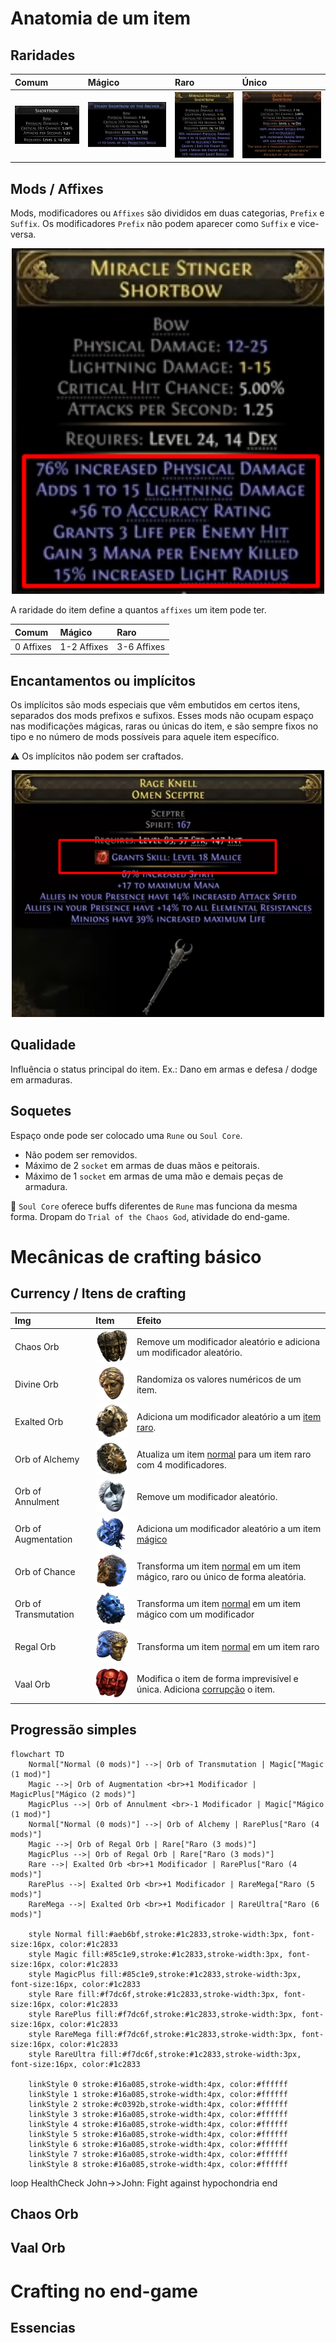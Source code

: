 # Anatomia de um item
##  Raridades
| Comum | Mágico | Raro | Único |
|:---|:---|:---|:---|
| ![Comum](img/itemComum.png) | ![Mágico](img/itemMagico.png) | ![Raro](img/itemRaro.png) | ![Único](img/itemUnico.png)|

## Mods / Affixes
Mods, modificadores ou `Affixes` são divididos em duas categorias, `Prefix` e `Suffix`. Os modificadores `Prefix` não podem aparecer como `Suffix` e vice-versa.

<p align="center">
  <img src="./img/itemRaroMarcado.png" width="500">
</p>



A raridade do item define a quantos `affixes` um item pode ter.

| Comum | Mágico | Raro |
|:---|:---|:---|
| 0 Affixes | 1-2 Affixes | 3-6 Affixes |

## Encantamentos ou implícitos
Os implícitos são mods especiais que vêm embutidos em certos itens, separados dos mods prefixos e sufixos. Esses mods não ocupam espaço nas modificações mágicas, raras ou únicas do item, e são sempre fixos no tipo e no número de mods possíveis para aquele item específico.

⚠️ Os implícitos não podem ser craftados.

<p align="center">
  <img src="./img/itemRaroImplicit.png" width="500">
</p>

## Qualidade
Influência o status principal do item. Ex.: Dano em armas e defesa / dodge em armaduras.

## Soquetes
Espaço onde pode ser colocado uma `Rune` ou `Soul Core`.
- Não podem ser removidos.
- Máximo de 2 `socket` em armas de duas mãos e peitorais.
- Máximo de 1 `socket` em armas de uma mão e demais peças de armadura.

💎 `Soul Core` oferece buffs diferentes de `Rune` mas funciona da mesma forma. Dropam do `Trial of the Chaos God`, atividade do end-game.

# Mecânicas de crafting básico

## Currency / Itens de crafting
| Img | Item |  Efeito |
|:---|:---|:---|
| Chaos Orb | ![Chaos Orb](img/chaosOrb.webp) | Remove um modificador aleatório e adiciona um modificador aleatório. |
| Divine Orb | ![Divine Orb](img/divineOrb.webp) | Randomiza os valores numéricos de um item. |
| Exalted Orb | ![Exalted Orb](img/exaltedOrb.webp) | Adiciona um modificador aleatório a um <ins>item raro</ins>. |
| Orb of Alchemy | ![Orb of Alchemy](img/orbOfAlchemy.webp) | Atualiza um item <ins>normal</ins> para um item raro com 4 modificadores. |
| Orb of Annulment | ![Orb of Annulment](img/orbOfAnnulment.webp) | Remove um modificador aleatório. |
| Orb of Augmentation | ![Orb of Augmentation](img/orbOfAugmentation.webp) | Adiciona um modificador aleatório a um item <ins>mágico</ins> |
| Orb of Chance | ![Orb of Chance](img/orbOfChance.webp) | Transforma um item <ins>normal</ins> em um item mágico, raro ou único de forma aleatória. |
| Orb of Transmutation | ![Orb of Transmutation](img/orbOfTransmutation.webp) | Transforma um item <ins>normal</ins> em um item mágico com um modificador |
| Regal Orb | ![Regal Orb](img/regalOrb.webp) | Transforma um item <ins>normal</ins> em um item raro |
| Vaal Orb | ![Vaal Orb](img/vaalOrb.webp) | Modifica o item de forma imprevisível e única. Adiciona [corrupção](#vaal-orb) o item. |



## Progressão simples

```mermaid
flowchart TD
    Normal["Normal (0 mods)"] -->| Orb of Transmutation | Magic["Magic (1 mod)"]
    Magic -->| Orb of Augmentation <br>+1 Modificador | MagicPlus["Mágico (2 mods)"]
    MagicPlus -->| Orb of Annulment <br>-1 Modificador | Magic["Mágico (1 mod)"]
    Normal["Normal (0 mods)"] -->| Orb of Alchemy | RarePlus["Raro (4 mods)"]
    Magic -->| Orb of Regal Orb | Rare["Raro (3 mods)"]
    MagicPlus -->| Orb of Regal Orb | Rare["Raro (3 mods)"]
    Rare -->| Exalted Orb <br>+1 Modificador | RarePlus["Raro (4 mods)"]
    RarePlus -->| Exalted Orb <br>+1 Modificador | RareMega["Raro (5 mods)"]
    RareMega -->| Exalted Orb <br>+1 Modificador | RareUltra["Raro (6 mods)"]

    style Normal fill:#aeb6bf,stroke:#1c2833,stroke-width:3px, font-size:16px, color:#1c2833
    style Magic fill:#85c1e9,stroke:#1c2833,stroke-width:3px, font-size:16px, color:#1c2833
    style MagicPlus fill:#85c1e9,stroke:#1c2833,stroke-width:3px, font-size:16px, color:#1c2833
    style Rare fill:#f7dc6f,stroke:#1c2833,stroke-width:3px, font-size:16px, color:#1c2833
    style RarePlus fill:#f7dc6f,stroke:#1c2833,stroke-width:3px, font-size:16px, color:#1c2833
    style RareMega fill:#f7dc6f,stroke:#1c2833,stroke-width:3px, font-size:16px, color:#1c2833
    style RareUltra fill:#f7dc6f,stroke:#1c2833,stroke-width:3px, font-size:16px, color:#1c2833

    linkStyle 0 stroke:#16a085,stroke-width:4px, color:#ffffff
    linkStyle 1 stroke:#16a085,stroke-width:4px, color:#ffffff
    linkStyle 2 stroke:#c0392b,stroke-width:4px, color:#ffffff
    linkStyle 3 stroke:#16a085,stroke-width:4px, color:#ffffff
    linkStyle 4 stroke:#16a085,stroke-width:4px, color:#ffffff
    linkStyle 5 stroke:#16a085,stroke-width:4px, color:#ffffff
    linkStyle 6 stroke:#16a085,stroke-width:4px, color:#ffffff
    linkStyle 7 stroke:#16a085,stroke-width:4px, color:#ffffff
    linkStyle 8 stroke:#16a085,stroke-width:4px, color:#ffffff
```

loop HealthCheck
    John->>John: Fight against hypochondria
end

## Chaos Orb
## Vaal Orb

# Crafting no end-game
## Essencias
## 

